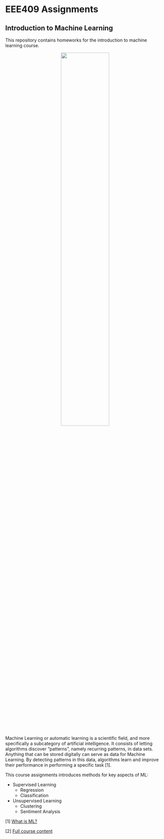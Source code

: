 # EEE409 Assignments
## Introduction to Machine Learning


This repository contains homeworks for the introduction to machine learning course. 

<div align="center">
  <img src="https://www.mathworks.com/discovery/reinforcement-learning/_jcr_content/mainParsys3/discoverysubsection/mainParsys/image.adapt.full.medium.png/1615456679034.png" width="55%"></a>
</div>


Machine Learning or automatic learning is a scientific field, and more specifically a subcategory of artificial intelligence. It consists of letting algorithms discover “patterns”, namely recurring patterns, in data sets. Anything that can be stored digitally can serve as data for Machine Learning. By detecting patterns in this data, algorithms learn and improve their performance in performing a specific task [1]. 

This course assignments introduces methods for key aspects of ML:

* Supervised Learning
  * Regression
  * Classification
* Unsupervised Learning
  * Clustering
  * Sentiment Analysis


[1] [What is ML?](https://en.wikipedia.org/wiki/Machine_learning)

[2] [Full course content](https://www.coursera.org/specializations/machine-learning)


